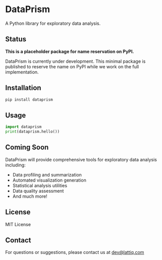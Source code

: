 # DataPrism

A Python library for exploratory data analysis.

## Status

**This is a placeholder package for name reservation on PyPI.**

DataPrism is currently under development. This minimal package is published to reserve the name on PyPI while we work on the full implementation.

## Installation

```bash
pip install dataprism
```

## Usage

```python
import dataprism
print(dataprism.hello())
```

## Coming Soon

DataPrism will provide comprehensive tools for exploratory data analysis including:
- Data profiling and summarization
- Automated visualization generation
- Statistical analysis utilities
- Data quality assessment
- And much more!

## License

MIT License

## Contact

For questions or suggestions, please contact us at dev@lattiq.com